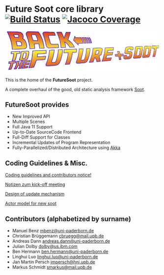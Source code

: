 # Future Soot core library [![Build Status](https://soot-build.cs.uni-paderborn.de/jenkins/job/soot-reloaded/job/branches/job/develop/badge/icon)](https://soot-build.cs.uni-paderborn.de/jenkins/job/soot-reloaded/job/branches/job/develop/) [![Jacoco Coverage](https://soot-build.cs.uni-paderborn.de/public/futureSoot/origin/develop/soot-reloaded/soot-reloaded-develop/build/jacoco.svg)](https://soot-build.cs.uni-paderborn.de/jenkins/job/soot-reloaded/job/soot-reloaded-develop/lastBuild/jacoco/)


![Logo](logo.png)

This is the home of the **FutureSoot** project.

A complete overhaul of the good, old static analysis framework [Soot](https://github.com/Sable/soot).

## FutureSoot provides
- New Improved API
- Multiple Scenes
- Full Java 11 Support
- Up-to-Date SourceCode Frontend
- Full-Diff Support for Classes
- Incremental Updates of Program Representation
- Fully-Parallelized/Distributed Architecture using [Akka](https://akka.io/)

## Coding Guidelines & Misc.

[Coding guidelines and contributors notice!](../../wiki/contribution-to-soot-reloaded)

[Notizen zum kick-off meeting](../../wiki/kickoff-meeting)

[Design of update mechanism](../../wiki/Design-of-update-mechanism)

[Actor model for new soot ](../../wiki/Actor-model-for-new-soot)

## Contributors (alphabetized by surname)

- Manuel Benz mbenz@uni-paderborn.de
- Christian Brüggemann cbruegg@mail.upb.de
- Andreas Dann andreas.dann@uni-paderborn.de
- Julian Dolby dolby@us.ibm.com 
- Ben Hermann ben.hermann@uni-paderborn.de
- Linghui Luo linghui.luo@uni-paderborn.de
- Jan Martin Persch jmpersch@hni.upb.de
- Markus Schmidt smarkus@mail.upb.de

